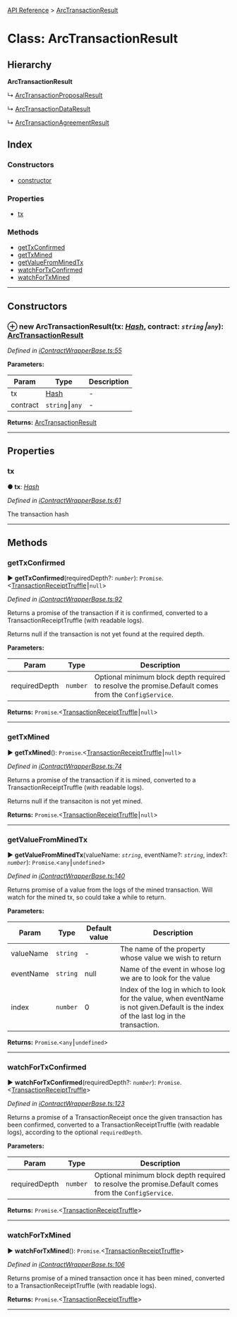 [API Reference](../README.md) > [ArcTransactionResult](../classes/ArcTransactionResult.md)



# Class: ArcTransactionResult

## Hierarchy

**ArcTransactionResult**

↳  [ArcTransactionProposalResult](ArcTransactionProposalResult.md)




↳  [ArcTransactionDataResult](ArcTransactionDataResult.md)




↳  [ArcTransactionAgreementResult](ArcTransactionAgreementResult.md)








## Index

### Constructors

* [constructor](ArcTransactionResult.md#constructor)


### Properties

* [tx](ArcTransactionResult.md#tx)


### Methods

* [getTxConfirmed](ArcTransactionResult.md#getTxConfirmed)
* [getTxMined](ArcTransactionResult.md#getTxMined)
* [getValueFromMinedTx](ArcTransactionResult.md#getValueFromMinedTx)
* [watchForTxConfirmed](ArcTransactionResult.md#watchForTxConfirmed)
* [watchForTxMined](ArcTransactionResult.md#watchForTxMined)



---
## Constructors
<a id="constructor"></a>


### ⊕ **new ArcTransactionResult**(tx: *[Hash](../#Hash)*, contract: *`string`⎮`any`*): [ArcTransactionResult](ArcTransactionResult.md)


*Defined in [iContractWrapperBase.ts:55](https://github.com/daostack/arc.js/blob/f343aa24/lib/iContractWrapperBase.ts#L55)*



**Parameters:**

| Param | Type | Description |
| ------ | ------ | ------ |
| tx | [Hash](../#Hash)   |  - |
| contract | `string`⎮`any`   |  - |





**Returns:** [ArcTransactionResult](ArcTransactionResult.md)

---


## Properties
<a id="tx"></a>

###  tx

**●  tx**:  *[Hash](../#Hash)* 

*Defined in [iContractWrapperBase.ts:61](https://github.com/daostack/arc.js/blob/f343aa24/lib/iContractWrapperBase.ts#L61)*



The transaction hash




___


## Methods
<a id="getTxConfirmed"></a>

###  getTxConfirmed

► **getTxConfirmed**(requiredDepth?: *`number`*): `Promise`.<[TransactionReceiptTruffle](../interfaces/TransactionReceiptTruffle.md)⎮`null`>



*Defined in [iContractWrapperBase.ts:92](https://github.com/daostack/arc.js/blob/f343aa24/lib/iContractWrapperBase.ts#L92)*



Returns a promise of the transaction if it is confirmed, converted to a TransactionReceiptTruffle (with readable logs).

Returns null if the transaction is not yet found at the required depth.


**Parameters:**

| Param | Type | Description |
| ------ | ------ | ------ |
| requiredDepth | `number`   |  Optional minimum block depth required to resolve the promise.Default comes from the `ConfigService`. |





**Returns:** `Promise`.<[TransactionReceiptTruffle](../interfaces/TransactionReceiptTruffle.md)⎮`null`>





___

<a id="getTxMined"></a>

###  getTxMined

► **getTxMined**(): `Promise`.<[TransactionReceiptTruffle](../interfaces/TransactionReceiptTruffle.md)⎮`null`>



*Defined in [iContractWrapperBase.ts:74](https://github.com/daostack/arc.js/blob/f343aa24/lib/iContractWrapperBase.ts#L74)*



Returns a promise of the transaction if it is mined, converted to a TransactionReceiptTruffle (with readable logs).

Returns null if the transaciton is not yet mined.




**Returns:** `Promise`.<[TransactionReceiptTruffle](../interfaces/TransactionReceiptTruffle.md)⎮`null`>





___

<a id="getValueFromMinedTx"></a>

###  getValueFromMinedTx

► **getValueFromMinedTx**(valueName: *`string`*, eventName?: *`string`*, index?: *`number`*): `Promise`.<`any`⎮`undefined`>



*Defined in [iContractWrapperBase.ts:140](https://github.com/daostack/arc.js/blob/f343aa24/lib/iContractWrapperBase.ts#L140)*



Returns promise of a value from the logs of the mined transaction. Will watch for the mined tx, so could take a while to return.


**Parameters:**

| Param | Type | Default value | Description |
| ------ | ------ | ------ | ------ |
| valueName | `string`  | - |   The name of the property whose value we wish to return |
| eventName | `string`  |  null |   Name of the event in whose log we are to look for the value |
| index | `number`  | 0 |   Index of the log in which to look for the value, when eventName is not given.Default is the index of the last log in the transaction. |





**Returns:** `Promise`.<`any`⎮`undefined`>





___

<a id="watchForTxConfirmed"></a>

###  watchForTxConfirmed

► **watchForTxConfirmed**(requiredDepth?: *`number`*): `Promise`.<[TransactionReceiptTruffle](../interfaces/TransactionReceiptTruffle.md)>



*Defined in [iContractWrapperBase.ts:123](https://github.com/daostack/arc.js/blob/f343aa24/lib/iContractWrapperBase.ts#L123)*



Returns a promise of a TransactionReceipt once the given transaction has been confirmed, converted to a TransactionReceiptTruffle (with readable logs), according to the optional `requiredDepth`.


**Parameters:**

| Param | Type | Description |
| ------ | ------ | ------ |
| requiredDepth | `number`   |  Optional minimum block depth required to resolve the promise.Default comes from the `ConfigService`. |





**Returns:** `Promise`.<[TransactionReceiptTruffle](../interfaces/TransactionReceiptTruffle.md)>





___

<a id="watchForTxMined"></a>

###  watchForTxMined

► **watchForTxMined**(): `Promise`.<[TransactionReceiptTruffle](../interfaces/TransactionReceiptTruffle.md)>



*Defined in [iContractWrapperBase.ts:106](https://github.com/daostack/arc.js/blob/f343aa24/lib/iContractWrapperBase.ts#L106)*



Returns promise of a mined transaction once it has been mined, converted to a TransactionReceiptTruffle (with readable logs).




**Returns:** `Promise`.<[TransactionReceiptTruffle](../interfaces/TransactionReceiptTruffle.md)>





___



